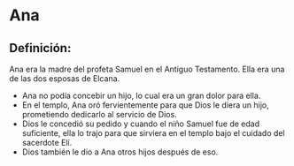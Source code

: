 # Ana

## Definición: 

Ana era la madre del profeta Samuel en el Antiguo Testamento. Ella era una de las dos esposas de Elcana.

* Ana no podía concebir un hijo, lo cual era un gran dolor para ella.
* En el templo, Ana oró fervientemente para que Dios le diera un hijo, prometiendo dedicarlo al servicio de Dios.
* Dios le concedió su pedido y cuando el niño Samuel fue de edad suficiente, ella lo trajo para que sirviera en el templo bajo el cuidado del sacerdote Elí.
* Dios también le dio a Ana otros hijos después de eso.

